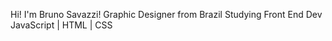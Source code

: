 Hi! I'm Bruno Savazzi!
Graphic Designer from Brazil
Studying Front End Dev
JavaScript | HTML | CSS

<!---
Savazzi86/Savazzi86 is a ✨ special ✨ repository because its `README.md` (this file) appears on your GitHub profile.
You can click the Preview link to take a look at your changes.
--->
